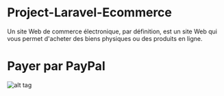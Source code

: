 # Project-Laravel-Ecommerce

Un site Web de commerce électronique, par définition, est un site Web qui vous permet d'acheter des biens physiques ou des produits en ligne.

# Payer par PayPal



![alt tag](http:/http://user-images.githubusercontent.com/79702243/134776466-a359daec-b439-4ed3-aae6-63ba8b26d3fd.png/to/img.png)

